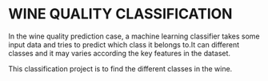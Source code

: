 
# WINE QUALITY CLASSIFICATION

In the wine quality prediction case, a machine learning classifier takes some input data and tries to predict which class it belongs to.It can different classes and it may varies according the key features in the dataset.

This classification project is to find the different classes in the wine. 